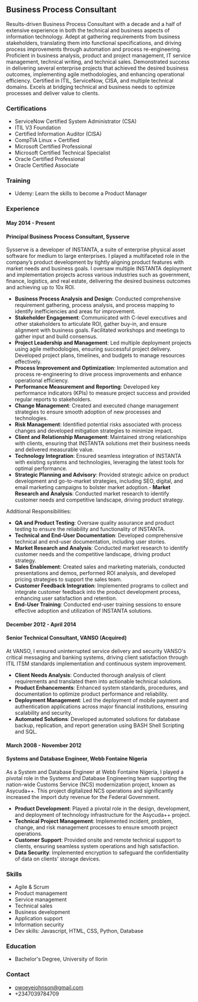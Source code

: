 ## Business Process Consultant
Results-driven Business Process Consultant with a decade and a half of extensive experience in both the technical and business aspects of information technology. Adept at gathering requirements from business stakeholders, translating them into functional specifications, and driving process improvements through automation and process re-engineering. Proficient in business analysis, product and project management, IT service management, technical writing, and technical sales. Demonstrated success in delivering several enterprise projects that achieved the desired business outcomes, implementing agile methodologies, and enhancing operational efficiency. Certified in ITIL, ServiceNow, CISA, and multiple technical domains. Excels at bridging technical and business needs to optimize processes and deliver value to clients.
### Certifications
- ServiceNow Certified System Administrator (CSA)
- ITIL V3 Foundation
- Certified Information Auditor (CISA)
- CompTIA Linux + Certified
- Microsoft Certified Professional
- Microsoft Certified Technical Specialist
- Oracle Certified Professional
- Oracle Certified Associate 

### Training
- Udemy: Learn the skills to become a Product Manager 

### Experience
#### May 2014 - Present
#### Principal Business Process Consultant, Sysserve
Sysserve is a developer of INSTANTA, a suite of enterprise physical asset software for medium to large enterprises. I played a multifaceted role in the company’s product development by tightly aligning product features with market needs and business goals. I oversaw multiple INSTANTA deployment and implementation projects across various industries such as government, finance, logistics, and real estate, delivering the desired business outcomes and achieving up to 10x ROI.
- **Business Process Analysis and Design**: Conducted comprehensive requirement gathering, process analysis, and process mapping to identify inefficiencies and areas for improvement.
- **Stakeholder Engagement**: Communicated with C-level executives and other stakeholders to articulate ROI, gather buy-in, and ensure alignment with business goals. Facilitated workshops and meetings to gather input and build consensus.
- **Project Leadership and Management**: Led multiple deployment projects using agile methodologies, ensuring successful project delivery. Developed project plans, timelines, and budgets to manage resources effectively.
- **Process Improvement and Optimization**: Implemented automation and process re-engineering to drive process improvements and enhance operational efficiency.
- **Performance Measurement and Reporting**: Developed key performance indicators (KPIs) to measure project success and provided regular reports to stakeholders.
- **Change Management**: Created and executed change management strategies to ensure smooth adoption of new processes and technologies.
- **Risk Management**: Identified potential risks associated with process changes and developed mitigation strategies to minimize impact.
- **Client and Relationship Management**: Maintained strong relationships with clients, ensuring that INSTANTA solutions met their business needs and delivered measurable value.
- **Technology Integration**: Ensured seamless integration of INSTANTA with existing systems and technologies, leveraging the latest tools for optimal performance.
- **Strategic Planning and Advisory**: Provided strategic advice on product development and go-to-market strategies, including SEO, digital, and email marketing campaigns to bolster market adoption.- **Market Research and Analysis**: Conducted market research to identify customer needs and competitive landscape, driving product strategy.

Additional Responsibilities:
- **QA and Product Testing**: Oversaw quality assurance and product testing to ensure the reliability and functionality of INSTANTA.
- **Technical and End-User Documentation**: Developed comprehensive technical and end-user documentation, including user stories.
- **Market Research and Analysis**: Conducted market research to identify customer needs and the competitive landscape, driving product strategy.
- **Sales Enablement**: Created sales and marketing materials, conducted presentations and demos, performed ROI analysis, and developed pricing strategies to support the sales team.
- **Customer Feedback Integration**: Implemented programs to collect and integrate customer feedback into the product development process, enhancing user satisfaction and retention.
- **End-User Training**: Conducted end-user training sessions to ensure effective adoption and utilization of INSTANTA solutions.

#### December 2012 - April 2014
#### Senior Technical Consultant, VANSO (Acquired)
At VANSO, I ensured uninterrupted service delivery and security VANSO's critical messaging and banking systems, driving client satisfaction through ITIL ITSM standards implementation and continuous system improvement.
- **Client Needs Analysis**: Conducted thorough analysis of client requirements and translated them into actionable technical solutions.
- **Product Enhancements**: Enhanced system standards, procedures, and documentation to optimize product performance and reliability.
- **Deployment Management**: Led the deployment of mobile payment and authentication applications across major financial institutions, ensuring scalability and security.
- **Automated Solutions**: Developed automated solutions for database backup, replication, and report generation using BASH Shell Scripting and SQL.

#### March 2008 - November 2012
#### Systems and Database Engineer, Webb Fontaine Nigeria
As a System and Database Engineer at Webb Fontaine Nigeria, I played a pivotal role in the Systems and Database Engineering team supporting the nation-wide Customs Service (NCS) modernization project, known as Asycuda++. This project digitalized NCS operations and significantly increased the import duty revenue for the Federal Government.
- **Product Development**: Played a pivotal role in the design, development, and deployment of technology infrastructure for the Asycuda++ project.
- **Technical Project Management**: Implemented incident, problem, change, and risk management processes to ensure smooth project operations.
- **Customer Support**: Provided onsite and remote technical support to clients, ensuring seamless system operations and high satisfaction.
- **Data Security**: Implemented encryption to safeguard the confidentiality of data on clients' storage devices.

### Skills
- Agile & Scrum 
- Product management
- Service management
- Technical sales
- Business development
- Application support
- Information security
- Dev skills: Javascript, HTML, CSS, Python, Database

### Education
- Bachelor's Degree, University of Ilorin

### Contact
- owoeyejohnson@gmail.com
- +2347039784709


